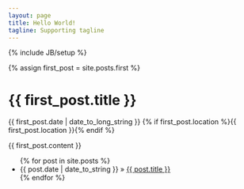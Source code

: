 ```yaml
---
layout: page
title: Hello World!
tagline: Supporting tagline
---
```

{% include JB/setup %}

{% assign first_post = site.posts.first %}
<div id="post">
  <h1>{{ first_post.title }}</h1>
  <p class="meta">
    {{ first_post.date | date_to_long_string }} 
    {% if first_post.location %}{{ first_post.location }}{% endif %}
  </p>
  {{ first_post.content }}
</div>

<ul class="posts">
  {% for post in site.posts %}
    <li><span>{{ post.date | date_to_string }}</span> &raquo; <a href="{{ BASE_PATH }}{{ post.url }}">{{ post.title }}</a></li>
  {% endfor %}
</ul>
